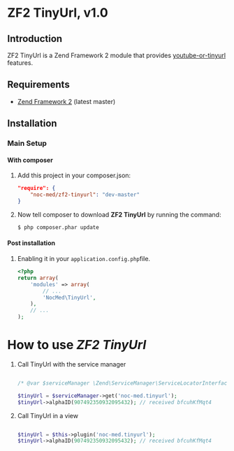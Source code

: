 ZF2 TinyUrl, v1.0
=======

Introduction
------------

ZF2 TinyUrl is a Zend Framework 2 module that provides [youtube-or-tinyurl](http://kvz.io/blog/2009/06/10/create-short-ids-with-php-like-youtube-or-tinyurl/) features.


Requirements
------------

* [Zend Framework 2](https://github.com/zendframework/zf2) (latest master)

Installation
------------

### Main Setup

#### With composer

1. Add this project in your composer.json:

    ```json
    "require": {
        "noc-med/zf2-tinyurl": "dev-master"
    }
    ```

2. Now tell composer to download __ZF2 TinyUrl__ by running the command:

    ```bash
    $ php composer.phar update
    ```

#### Post installation

1. Enabling it in your `application.config.php`file.

    ```php
    <?php
    return array(
        'modules' => array(
            // ...
            'NocMed\TinyUrl',
        ),
        // ...
    );
    ```
    
# How to use _ZF2 TinyUrl_


1. Call TinyUrl with the service manager

	```php
	
	/* @var $serviceManager \Zend\ServiceManager\ServiceLocatorInterface */	
	
   	$tinyUrl = $serviceManager->get('noc-med.tinyurl');
   	$tinyUrl->alphaID(907492350932095432); // received bfcuhKfMqt4
   	```
    
2. Call TinyUrl in a view

 	```php
 	
   	$tinyUrl = $this->plugin('noc-med.tinyurl');
   	$tinyUrl->alphaID(907492350932095432); // received bfcuhKfMqt4
   	```
   	